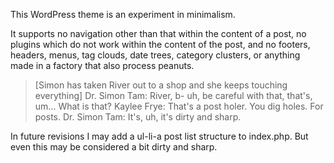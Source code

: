 This WordPress theme is an experiment in minimalism.

It supports no navigation other than that within the content of a post, no plugins which do not work within the content of the post, and no footers, headers, menus, tag clouds, date trees, category clusters, or anything made in a factory that also process peanuts.

>  [Simon has taken River out to a shop and she keeps touching everything]
>  Dr. Simon Tam: River, b- uh, be careful with that, that's, um... What is that?
>  Kaylee Frye: That's a post holer. You dig holes. For posts.
>  Dr. Simon Tam: It's, uh, it's dirty and sharp.

In future revisions I may add a ul-li-a post list structure to index.php. But even this may be considered a bit dirty and sharp.
